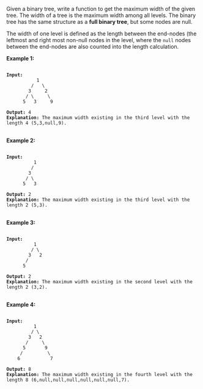 Given a binary tree, write a function to get the maximum width of the given tree. The width of a tree is the maximum width among all levels. The binary tree has the same structure as a  **full binary tree**, but some nodes are null.

The width of one level is defined as the length between the end-nodes (the leftmost and right most non-null nodes in the level, where the  `null`  nodes between the end-nodes are also counted into the length calculation.

**Example 1:**
<pre>
<code>
<b>Input:</b>
           1
         /   \
        3     2
       / \     \  
      5   3     9

<b>Output:</b> 4
<b>Explanation:</b> The maximum width existing in the third level with the length 4 (5,3,null,9).
</code>
</pre>

**Example 2:**
<pre>
<code>
<b>Input:</b>
          1
         /  
        3    
       / \       
      5   3

<b>Output:</b> 2
<b>Explanation:</b> The maximum width existing in the third level with the length 2 (5,3).
</code>
</pre>

**Example 3:**
<pre>
<code>
<b>Input:</b>
          1
         / \
        3   2 
       /        
      5

<b>Output:</b> 2
<b>Explanation:</b> The maximum width existing in the second level with the length 2 (3,2).
</code>
</pre>

**Example 4:**
<pre>
<code>
<b>Input:</b>
          1
         / \
        3   2
       /     \  
      5       9 
     /         \
    6           7

<b>Output:</b> 8
<b>Explanation:</b> The maximum width existing in the fourth level with the length 8 (6,null,null,null,null,null,null,7).
</code>
</pre>
